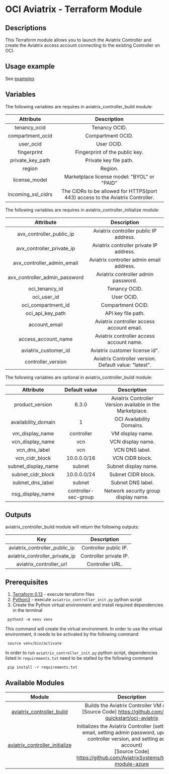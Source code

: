 # OCI Aviatrix - Terraform Module

## Descriptions
This Terraform module allows you to launch the Aviatrix Controller and create the Aviatrix access account connecting to the existing Controller on OCI.

## Usage example

See [examples](https://github.com/AviatrixSystems/terraform-aviatrix-oci-controller/blob/master/example/README.md)

## Variables

The following variables are requires in aviatrix_controller_build module:

|      Attribute      |                                   Description                                   |
|:-------------------:|:-------------------------------------------------------------------------------:|
|    tenancy_ocid     |                                  Tenancy OCID.                                  |
|  compartment_ocid   |                                Compartment OCID.                                |
|      user_ocid      |                                   User OCID.                                    |
|     fingerprint     |                         Fingerprint of the public key.                          |
|  private_key_path   |                             Private key file path.                              |
|       region        |                                     Region.                                     |
|    license_model    |                   Marketplace license model: "BYOL" or "PAID"                   |
| incoming_ssl_cidrs  | The CIDRs to be allowed for HTTPS(port 443) access to the Aviatrix Controller.  |

The following variables are requires in aviatrix_controller_initialize module:

|           Attribute           |                      Description                       |
|:-----------------------------:|:------------------------------------------------------:|
|   avx_controller_public_ip    |         Aviatrix controller public IP address.         |
|   avx_controller_private_ip   |        Aviatrix controller private IP address.         |
|  avx_controller_admin_email   |        Aviatrix controller admin email address.        |
| avx_controller_admin_password |          Aviatrix controller admin password.           |
|        oci_tenancy_id         |                     Tenancy OCID.                      |
|          oci_user_id          |                       User OCID.                       |
|      oci_compartment_id       |                   Compartment OCID.                    |
|       oci_api_key_path        |                   API key file path.                   |
|         account_email         |       Aviatrix controller access account email.        |
|      access_account_name      |        Aviatrix controller access account name.        |
|     aviatrix_customer_id      |             Aviatrix customer license id".             |
|      controller_version       | Aviatrix Controller version. Default value: "latest".  |


The following variables are optional in aviatrix_controller_build module:

|      Attribute      |     Default value     |                        Description                        |
|:-------------------:|:---------------------:|:---------------------------------------------------------:|
|   product_version   |         6.3.0         | Aviatrix Controller Version available in the Marketplace. |
| availability_domain |           1           |                 OCI Availability Domains.                 |
|   vm_display_name   |      controller       |                     VM display name.                      |
|  vcn_display_name   |          vcn          |                     VCN display name.                     |
|    vcn_dns_label    |          vcn          |                      VCN DNS label.                       |
|   vcn_cidr_block    |      10.0.0.0/16      |                      VCN CIDR block.                      |
| subnet_display_name |        subnet         |                   Subnet display name.                    |
|  subnet_cidr_block  |      10.0.0.0/24      |                    Subnet CIDR block.                     |
|  subnet_dns_label   |        subnet         |                     Subnet DNS label.                     |
|  nsg_display_name   | controller-sec-group  |           Network security group display name.            |

## Outputs

aviatrix_controller_build module will return the following outputs:

|              Key               |      Description       |
|:------------------------------:|:----------------------:|
| aviatrix_controller_public_ip  | Controller public IP.  |
| aviatrix_controller_private_ip | Controller private IP. |
|    aviatrix_controller_url     |    Controller URL.     |

## Prerequisites
1. [Terraform 0.13](https://www.terraform.io/downloads.html) - execute terraform files
2. [Python3](https://www.python.org/downloads/) - execute `aviatrix_controller_init.py` python script
3. Create the Python virtual environment and install required dependencies in the terminal
``` shell
 python3 -m venv venv
```
This command will create the virtual environment. In order to use the virtual environment, it needs to be activated by the following command
``` shell
 source venv/bin/activate
```
In order to run `aviatrix_controller_init.py` python script, dependencies listed in `requirements.txt` need to be stalled by the following command
``` shell
 pip install -r requirements.txt
```

## Available Modules

|                                 Module                                  |                                                                                                        Description                                                                                                        |
|:-----------------------------------------------------------------------:|:-------------------------------------------------------------------------------------------------------------------------------------------------------------------------------------------------------------------------:|
|      [aviatrix_controller_build](module/aviatrix-controller-build)      |                                                      Builds the Aviatrix Controller VM on OCI <br />[Source Code] https://github.com/oracle-quickstart/oci-aviatrix                                                       |
| [aviatrix_controller_initialize](module/aviatrix-controller-initialize) | Initializes the Aviatrix Controller (setting admin email, setting admin password, upgrading controller version, and setting access account) <br />[Source Code] https://github.com/AviatrixSystems/terraform-module-azure |